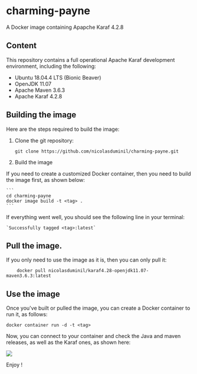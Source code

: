 # charming-payne
A Docker image containing Apapche Karaf 4.2.8

## Content
This repository contains a full operational Apache Karaf development environment,
including the following:
* Ubuntu 18.04.4 LTS (Bionic Beaver)
* OpenJDK 11.07
* Apache Maven 3.6.3
* Apache Karaf 4.2.8

## Building the image
Here are the steps required to build the image:
1. Clone the git repository:
    
    ```
    git clone https://github.com/nicolasduminil/charming-payne.git
   ```
2. Build the image

If you need to create a customized Docker container, then you need to build  
the image first, as shown below:
 
    ```
    cd charming-payne
    docker image build -t <tag> .
    ```   
If everything went well, you should see the following line in your terminal:
    
    `Successfully tagged <tag>:latest`
## Pull the image.
If you only need to use the image as it is, then you can only pull it:
    
        docker pull nicolasduminil/karaf4.28-openjdk11.07-maven3.6.3:latest
       
## Use the image
Once you've built or pulled the image, you can create a Docker container to
run it, as follows:

    docker container run -d -t <tag>
Now, you can connect to your container and check the Java and maven releases, 
as well as the Karaf ones, as shown here:

![](img01.png)    

Enjoy !